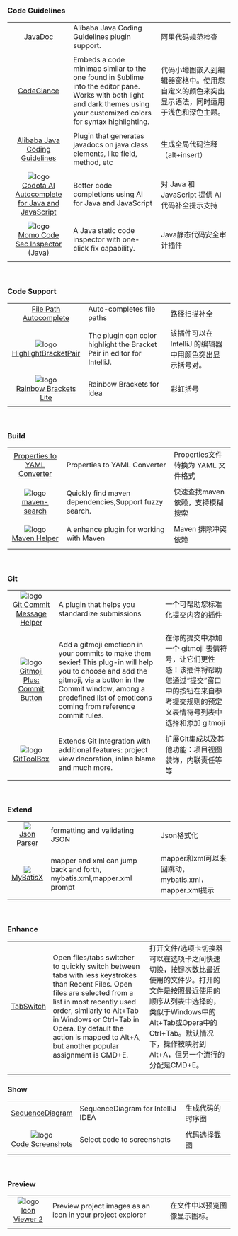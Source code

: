 ###  Code Guidelines
||||
| :----: | :---- | :---- |
|![]() <br> [JavaDoc](https://plugins.jetbrains.com/plugin/7157-javadoc) | Alibaba Java Coding Guidelines plugin support. | 阿里代码规范检查 |
|||||
|![]() <br> [CodeGlance](https://plugins.jetbrains.com/plugin/7275-codeglance) | Embeds a code minimap similar to the one found in Sublime into the editor pane. Works with both light and dark themes using your customized colors for syntax highlighting. | 代码小地图嵌入到编辑器窗格中。使用您自定义的颜色来突出显示语法，同时适用于浅色和深色主题。 |
|||||
|![]() <br> [Alibaba Java Coding Guidelines](https://plugins.jetbrains.com/plugin/10046-alibaba-java-coding-guidelines) | Plugin that generates javadocs on java class elements, like field, method, etc | 生成全局代码注释（alt+insert） |
|||||
|![logo](https://plugins.jetbrains.com/files/7638/140894/icon/pluginIcon.svg) <br> [Codota AI Autocomplete for Java and JavaScript](https://plugins.jetbrains.com/plugin/7638-codota-ai-autocomplete-for-java-and-javascript) | Better code completions using AI for Java and JavaScript | 对 Java 和 JavaScript 提供 AI 代码补全提示支持 |
|||||
|![logo](https://plugins.jetbrains.com/files/15120/158023/icon/pluginIcon.svg) <br> [Momo Code Sec Inspector (Java)](https://plugins.jetbrains.com/plugin/15120-momo-code-sec-inspector-java-) | A Java static code inspector with one-click fix capability. | Java静态代码安全审计插件 |
|||||

<br>

###  Code Support
||||
| :----: | :---- | :---- |
|![]() <br> [File Path Autocomplete](https://plugins.jetbrains.com/plugin/11088-file-path-autocomplete) | Auto-completes file paths | 路径扫描补全 |
|||||
|![logo](https://plugins.jetbrains.com/files/17320/306936/icon/pluginIcon.svg) <br> [HighlightBracketPair](https://plugins.jetbrains.com/plugin/17320-highlightbracketpair) | The plugin can color highlight the Bracket Pair in editor for IntelliJ. | 该插件可以在 IntelliJ 的编辑器中用颜色突出显示括号对。 |
|||||
|![logo](https://plugins.jetbrains.com/files/20710/268288/icon/pluginIcon.svg) <br> [Rainbow Brackets Lite](https://plugins.jetbrains.com/plugin/20710-rainbow-brackets-lite/reviews) | Rainbow Brackets for idea | 彩虹括号 |
|||||

<br>

### Build
||||
| :----: | :---- | :---- |
|![]() <br> [Properties to YAML Converter](https://plugins.jetbrains.com/plugin/8000-properties-to-yaml-converter/reviews) | Properties to YAML Converter | Properties文件转换为 YAML 文件格式 |
|||||
|![logo](https://plugins.jetbrains.com/files/17170/125578/icon/pluginIcon.svg) <br> [maven-search](https://plugins.jetbrains.com/plugin/17170-maven-search) | Quickly find maven dependencies,Support fuzzy search. | 快速查找maven依赖，支持模糊搜索 |
|||||
|![logo](https://plugins.jetbrains.com/files/7179/143853/icon/pluginIcon.svg) <br> [Maven Helper](https://plugins.jetbrains.com/plugin/7179-maven-helper) | A enhance plugin for working with Maven | Maven 排除冲突依赖 |
|||||

<br>

### Git
||||
| :----: | :---- | :---- |
|![logo](https://plugins.jetbrains.com/files/13477/96290/icon/pluginIcon.svg) <br> [Git Commit Message Helper](https://plugins.jetbrains.com/plugin/13477-git-commit-message-helper) | A plugin that helps you standardize submissions | 一个可帮助您标准化提交内容的插件 |
|||||
|![logo](https://plugins.jetbrains.com/files/12383/296196/icon/pluginIcon.svg) <br> [Gitmoji Plus: Commit Button](https://plugins.jetbrains.com/plugin/12383-gitmoji-plus-commit-button) | Add a gitmoji emoticon in your commits to make them sexier! This plug-in will help you to choose and add the gitmoji, via a button in the Commit window, among a predefined list of emoticons coming from reference commit rules. | 在你的提交中添加一个 gitmoji 表情符号，让它们更性感！该插件将帮助您通过“提交”窗口中的按钮在来自参考提交规则的预定义表情符号列表中选择和添加 gitmoji |
|||||
|![logo](https://plugins.jetbrains.com/files/7499/478224/icon/pluginIcon.svg) <br> [GitToolBox](https://plugins.jetbrains.com/plugin/7499-gittoolbox) | Extends Git Integration with additional features: project view decoration, inline blame and much more. | 扩展Git集成以及其他功能：项目视图装饰，内联责任等等 |
|||||

<br>

### Extend
||||
| :----: | :---- | :---- |
|![](https://plugins.jetbrains.com/files/10650/173818/icon/pluginIcon.svg) <br> [Json Parser](https://plugins.jetbrains.com/plugin/10650-json-parser) | formatting and validating JSON | Json格式化 |
|||||
|![](https://plugins.jetbrains.com/files/10119/429731/icon/pluginIcon.svg) <br> [MyBatisX](https://plugins.jetbrains.com/plugin/10119-mybatisx) | mapper and xml can jump back and forth, mybatis.xml,mapper.xml prompt | mapper和xml可以来回跳动，mybatis.xml，mapper.xml提示 |
|||||


<br>

### Enhance
||||
| :----: | :---- | :---- |
|![]() <br> [TabSwitch](https://plugins.jetbrains.com/plugin/179-tabswitch) | Open files/tabs switcher to quickly switch between tabs with less keystrokes than Recent Files. Open files are selected from a list in most recently used order, similarly to Alt+Tab in Windows or Ctrl-Tab in Opera. By default the action is mapped to Alt+A, but another popular assignment is CMD+E. | 打开文件/选项卡切换器可以在选项卡之间快速切换，按键次数比最近使用的文件少。打开的文件是按照最近使用的顺序从列表中选择的，类似于Windows中的Alt+Tab或Opera中的Ctrl+Tab。默认情况下，操作被映射到Alt+A，但另一个流行的分配是CMD+E。 |
|||||

###  Show
||||
| :----: | :---- | :---- |
|![]() <br> [SequenceDiagram](https://plugins.jetbrains.com/plugin/8286-sequencediagram) | SequenceDiagram for IntelliJ IDEA | 生成代码的时序图 |
||||
|![logo](https://plugins.jetbrains.com/files/9406/134108/icon/pluginIcon.svg) <br> [Code Screenshots](https://plugins.jetbrains.com/plugin/9406-code-screenshots) | Select code to screenshots | 代码选择截图 |
|||||

<br>

### Preview
||||
| :----: | :---- | :---- |
|![logo](https://plugins.jetbrains.com/files/13995/150122/icon/pluginIcon.svg) <br> [Icon Viewer 2](https://plugins.jetbrains.com/plugin/13995-icon-viewer-2) | Preview project images as an icon in your project explorer | 在文件中以预览图像显示图标。
|||||
